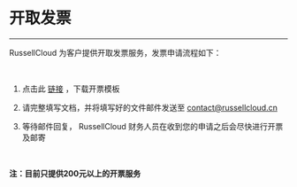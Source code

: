 # 开取发票

***

RussellCloud 为客户提供开取发票服务，发票申请流程如下：

<br />

1. 点击此 [链接](https://pan.baidu.com/s/1APCDg6S383Jzd11VcBP6jg) ，下载开票模板

2. 请完整填写文档，并将填写好的文件邮件发送至 contact@russellcloud.cn

3. 等待邮件回复， RussellCloud 财务人员在收到您的申请之后会尽快进行开票及邮寄

<br />

**注：目前只提供200元以上的开票服务**